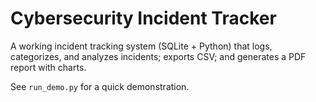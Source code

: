 # Cybersecurity Incident Tracker

A working incident tracking system (SQLite + Python) that logs, categorizes, and analyzes incidents; exports CSV; and generates a PDF report with charts.

See `run_demo.py` for a quick demonstration.

